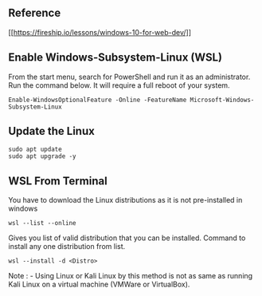 ## Reference
[[https://fireship.io/lessons/windows-10-for-web-dev/]]

## Enable Windows-Subsystem-Linux (WSL)

From the start menu, search for PowerShell and run it as an administrator. Run the command below. It will require a full reboot of your system.

```
Enable-WindowsOptionalFeature -Online -FeatureName Microsoft-Windows-Subsystem-Linux
```

## Update the Linux

```
sudo apt update
sudo apt upgrade -y
```


## WSL From Terminal

You have to download the Linux distributions as it is not pre-installed in windows

```
wsl --list --online 
```

Gives you list of valid distribution that you can be installed. Command to install any one distribution from list. 

```
wsl --install -d <Distro> 
```


Note : - Using Linux or Kali Linux by this method is not as same as running Kali Linux on a virtual machine (VMWare or VirtualBox).